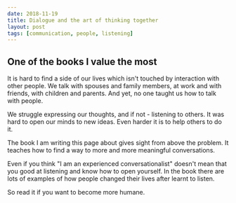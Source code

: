 ```yaml
---
date: 2018-11-19
title: Dialogue and the art of thinking together
layout: post
tags: [communication, people, listening]
---
```


## One of the books I value the most
It is hard to find a side of our lives which isn't touched by interaction with other people. 
We talk with spouses and family members, at work and with friends, with children and parents. And yet, no one taught us how to talk with people.

We struggle expressing our thoughts, and if not - listening to others. It was hard to open our minds to new ideas. Even harder it is to help others to do it.

The book I am writing this page about gives sight from above the problem. It teaches how to find a way to more and more meaningful conversations. 

Even if you think "I am an experienced conversationalist" doesn't mean that you good at listening and know how to open yourself. In the book there are lots of
examples of how people changed their lives after learnt to listen.

So read it if you want to become more humane.
